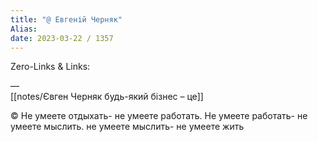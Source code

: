```yaml
---
title: "@ Евгеній Черняк"
Alias: 
date: 2023-03-22 / 1357  
---
```

Zero-Links & Links:  


—  
[[notes/Євген Черняк будь-який бізнес – це]]

© Не умеете отдыхать- не умеете работать. Не умеете работать- не умеете мыслить. не умеете мыслить- не умеете жить
